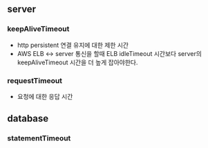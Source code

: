 ## server

### keepAliveTimeout
- http persistent 연결 유지에 대한 제한 시간
- AWS ELB <-> server 통신을 할때 ELB idleTimeout 시간보다 server의 keepAliveTimeout 시간을 더 높게 잡아야한다.

### requestTimeout
- 요청에 대한 응답 시간

## database


### statementTimeout

